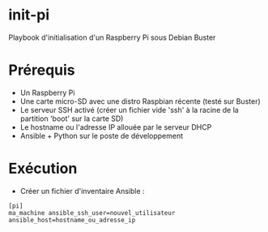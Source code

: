 
# init-pi

Playbook d'initialisation d'un Raspberry Pi sous Debian Buster

# Prérequis

* Un Raspberry Pi 
* Une carte micro-SD avec une distro Raspbian récente (testé sur Buster)
* Le serveur SSH activé (créer un fichier vide 'ssh' à la racine de la partition 'boot' sur la carte SD)
* Le hostname ou l'adresse IP allouée par le serveur DHCP
* Ansible + Python sur le poste de développement

# Exécution

* Créer un fichier d'inventaire Ansible :

```(ini)
[pi]
ma_machine ansible_ssh_user=nouvel_utilisateur ansible_host=hostname_ou_adresse_ip
```
